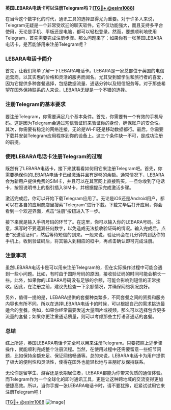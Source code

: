 **英国LEBARA电话卡可以注册Telegram吗？[[TG💪+ @esim1088](https://t.me/s/esim1088)]**

在当今这个数字化的时代，通讯工具的选择显得尤为重要。对于许多人来说，Telegram无疑是一个非常受欢迎的聊天软件。它不仅功能强大，而且支持多平台使用，无论是手机、平板还是电脑，都可以轻松登录。然而，要想顺利地使用Telegram，首先需要完成注册步骤。那么问题来了：如果你有一张英国LEBARA电话卡，是否能够用来注册Telegram呢？

### LEBARA电话卡简介

首先，让我们简单了解一下LEBARA电话卡。LEBARA是一家总部位于英国的电信运营商，以其实惠的价格和灵活的服务而闻名。尤其受到留学生和旅行者的喜爱，因为它提供多种套餐选择，包括数据流量、通话分钟以及短信服务等。对于那些希望在国外保持联系的人来说，LEBARA无疑是一个不错的选择。

### 注册Telegram的基本要求

要注册Telegram，你需要满足几个基本条件。首先，你需要有一个有效的手机号码。这是因为Telegram会通过短信验证码来验证你的身份，确保账户的安全性。其次，你需要有稳定的网络连接，无论是Wi-Fi还是移动数据都行。最后，你需要下载并安装Telegram应用程序到你的设备上。这三个条件缺一不可，是成功注册的前提。

### 使用LEBARA电话卡注册Telegram的过程

既然有了LEBARA电话卡，接下来就看看如何用它来注册Telegram吧。首先，你需要确保你的LEBARA电话卡已经激活并且有足够的余额。通常情况下，LEBARA会为新用户提供免费的SIM卡，并且可以在其官网上直接购买。一旦你收到了电话卡，按照说明书上的指引插入SIM卡，并根据提示完成激活步骤。

激活完成后，你可以开始下载Telegram应用了。无论是iOS还是Android用户，都可以在各自的应用商店里搜索“Telegram”进行下载。下载完毕后打开应用，你会看到一个欢迎界面，点击“注册”按钮进入下一步。

接下来就是输入手机号码的环节了。在这里，你可以输入你的LEBARA号码。注意，填写时不要遗漏任何数字，以免造成无法接收验证码的情况。输入完成后，点击“发送验证码”，然后等待短信的到来。一般来说，验证码会在几分钟内到达你的手机上。收到验证码后，将其输入到相应的框中，再点击确认即可完成注册。

### 注意事项

虽然LEBARA电话卡是可以用来注册Telegram的，但在实际操作过程中可能会遇到一些小问题。比如，有时由于国际号码的原因，接收验证码的时间可能会稍长一些。此外，如果你的LEBARA号码没有足够的余额，可能会影响到短信的正常接收。因此，在注册之前，建议先检查一下余额情况，并确保网络状况良好。

另外，值得一提的是，LEBARA提供的套餐种类繁多，不同套餐之间的资费和服务内容也有所不同。所以在选择LEBARA电话卡的时候，可以根据自己的需求挑选最适合的套餐。例如，如果你经常需要发送大量图片或视频，那么可以选择包含更多流量的套餐；如果你更注重通话质量，则可以考虑那些主打语音通话的套餐。

### 总结

综上所述，英国LEBARA电话卡完全可以用来注册Telegram。只要按照上述步骤操作，就能顺利完成整个注册流程。当然，在使用过程中还需要留意一些细节问题，比如保持余额充足、保证网络畅通等。总的来说，LEBARA电话卡为用户提供了极大的便利性和灵活性，使得在国外也能轻松地与亲朋好友保持联系。

无论你是留学生、游客还是长期居住者，LEBARA都能为你带来优质的通信体验。而Telegram作为一个全球化的即时通讯工具，更是让这种跨地域的交流变得更加便捷高效。所以，当你手握一张LEBARA电话卡时，请不要犹豫，赶紧试试用它来注册Telegram吧！

[[TG💪+ @esim1088](https://t.me/s/esim1088) ![Image](https://i.postimg.cc/4NQfJmqS/Snipaste-2025-05-13-00-14-12.png)]